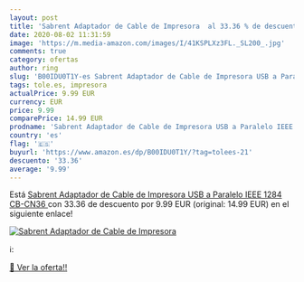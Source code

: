 ```yaml
---
layout: post
title: 'Sabrent Adaptador de Cable de Impresora  al 33.36 % de descuento'
date: 2020-08-02 11:31:59
image: 'https://m.media-amazon.com/images/I/41KSPLXz3FL._SL200_.jpg'
comments: true
category: ofertas
author: ring
slug: 'B00IDU0T1Y-es Sabrent Adaptador de Cable de Impresora USB a Paralelo...'
tags: tole.es, impresora
actualPrice: 9.99 EUR
currency: EUR
price: 9.99
comparePrice: 14.99 EUR
prodname: 'Sabrent Adaptador de Cable de Impresora USB a Paralelo IEEE 1284  CB-CN36 '
country: 'es'
flag: '🇪🇸'
buyurl: 'https://www.amazon.es/dp/B00IDU0T1Y/?tag=tolees-21'
descuento: '33.36'
average: '9.99'
---
```


Está [Sabrent Adaptador de Cable de Impresora USB a Paralelo IEEE 1284  CB-CN36 ](https://www.amazon.es/dp/B00IDU0T1Y/?tag=tolees-21) con 33.36 de descuento por 9.99 EUR (original: 14.99 EUR) en el siguiente enlace!

[![Sabrent Adaptador de Cable de Impresora ](https://m.media-amazon.com/images/I/41KSPLXz3FL._SL200_.jpg)](https://www.amazon.es/dp/B00IDU0T1Y/?tag=tolees-21)

ℹ️:


[🛒 Ver la oferta!!](https://www.amazon.es/dp/B00IDU0T1Y/?tag=tolees-21)
